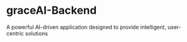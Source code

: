 # graceAI-Backend
A powerful AI-driven application designed to provide intelligent, user-centric solutions
